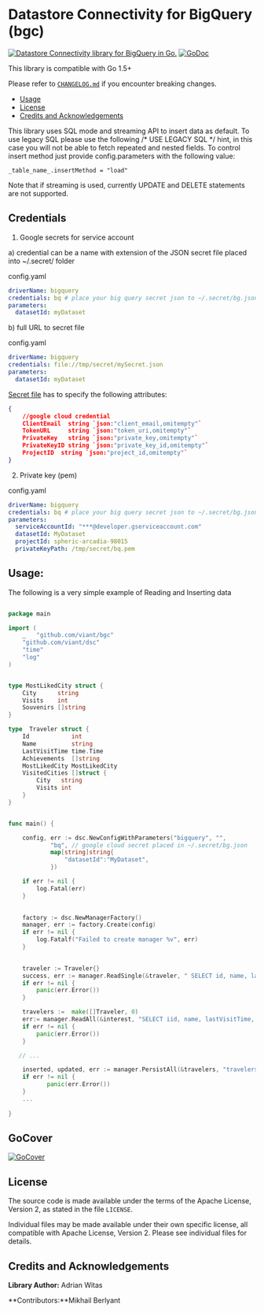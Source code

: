 # Datastore Connectivity for BigQuery (bgc)

[![Datastore Connectivity library for BigQuery in Go.](https://goreportcard.com/badge/github.com/viant/bgc)](https://goreportcard.com/report/github.com/viant/bgc)
[![GoDoc](https://godoc.org/github.com/viant/bgc?status.svg)](https://godoc.org/github.com/viant/bgc)

This library is compatible with Go 1.5+

Please refer to [`CHANGELOG.md`](CHANGELOG.md) if you encounter breaking changes.

- [Usage](#Usage)
- [License](#License)
- [Credits and Acknowledgements](#Credits-and-Acknowledgements)




This library uses SQL mode and streaming API to insert data as default.
To use legacy SQL please use the following /* USE LEGACY SQL */ hint, in this case you will not be able to fetch repeated and nested fields.
To control insert method just provide config.parameters with the following value:
    
    _table_name_.insertMethod = "load"

Note that if streaming is used, currently UPDATE and DELETE statements are not supported.


## Credentials

1. Google secrets for service account

a) credential can be a name with extension of the JSON secret file placed into ~/.secret/ folder

config.yaml
```yaml
driverName: bigquery
credentials: bq # place your big query secret json to ~/.secret/bg.json
parameters:
  datasetId: myDataset
```

b) full URL to secret file

config.yaml
```yaml
driverName: bigquery
credentials: file://tmp/secret/mySecret.json
parameters:
  datasetId: myDataset
```

[Secret file](https://github.com/viant/toolbox/blob/master/cred/config.go) has to specify the following attributes:

````json
{
	//google cloud credential
	ClientEmail  string `json:"client_email,omitempty"`
	TokenURL     string `json:"token_uri,omitempty"`
	PrivateKey   string `json:"private_key,omitempty"`
	PrivateKeyID string `json:"private_key_id,omitempty"`
	ProjectID  string `json:"project_id,omitempty"`
}
````


2. Private key (pem)


config.yaml
```yaml
driverName: bigquery
credentials: bq # place your big query secret json to ~/.secret/bg.json
parameters:
  serviceAccountId: "***@developer.gserviceaccount.com"
  datasetId: MyDataset
  projectId: spheric-arcadia-98015
  privateKeyPath: /tmp/secret/bq.pem
```




## Usage:

The following is a very simple example of Reading and Inserting data


```go

package main

import (
    _ 	"github.com/viant/bgc"
    "github.com/viant/dsc"
    "time"    
    "log"
)


type MostLikedCity struct {
	City      string
	Visits    int
	Souvenirs []string
}

type  Traveler struct {
	Id            int
	Name          string
	LastVisitTime time.Time
	Achievements  []string
	MostLikedCity MostLikedCity
	VisitedCities []struct {
		City   string
		Visits int
	}
}


func main() {

    config, err := dsc.NewConfigWithParameters("bigquery", "",
    	    "bq", // google cloud secret placed in ~/.secret/bg.json
            map[string]string{
                "datasetId":"MyDataset",
            })

    if err != nil {
        log.Fatal(err)
    }

		
    factory := dsc.NewManagerFactory()
    manager, err := factory.Create(config)
    if err != nil {
        log.Fatalf("Failed to create manager %v", err)
    }
   

    traveler := Traveler{}
    success, err := manager.ReadSingle(&traveler, " SELECT id, name, lastVisitTime, visitedCities, achievements, mostLikedCity FROM travelers WHERE id = ?", []interface{}{4}, nil)
    if err != nil {
        panic(err.Error())
    }

    travelers :=  make([]Traveler, 0)
    err:= manager.ReadAll(&interest, "SELECT iid, name, lastVisitTime, visitedCities, achievements, mostLikedCity",nil, nil)
    if err != nil {
        panic(err.Error())
    }

   // ...

    inserted, updated, err := manager.PersistAll(&travelers, "travelers", nil)
    if err != nil {
           panic(err.Error())
    }
    ...
        
}
```

## GoCover

[![GoCover](https://gocover.io/github.com/viant/bgc)](https://gocover.io/github.com/viant/bgc)


<a name="License"></a>
## License

The source code is made available under the terms of the Apache License, Version 2, as stated in the file `LICENSE`.

Individual files may be made available under their own specific license,
all compatible with Apache License, Version 2. Please see individual files for details.


<a name="Credits-and-Acknowledgements"></a>

##  Credits and Acknowledgements

**Library Author:** Adrian Witas

**Contributors:**Mikhail Berlyant